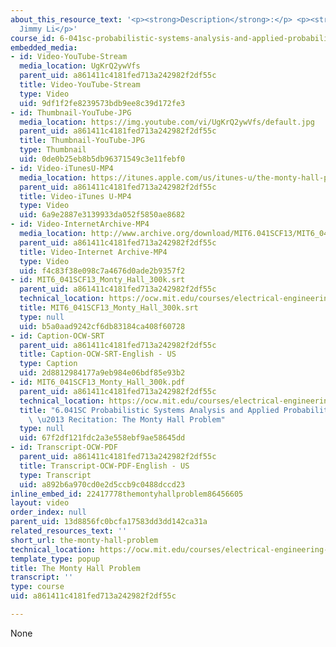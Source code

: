 ```yaml
---
about_this_resource_text: '<p><strong>Description</strong>:</p> <p><strong>Instructor</strong>:
  Jimmy Li</p>'
course_id: 6-041sc-probabilistic-systems-analysis-and-applied-probability-fall-2013
embedded_media:
- id: Video-YouTube-Stream
  media_location: UgKrQ2ywVfs
  parent_uid: a861411c4181fed713a242982f2df55c
  title: Video-YouTube-Stream
  type: Video
  uid: 9df1f2fe8239573bdb9ee8c39d172fe3
- id: Thumbnail-YouTube-JPG
  media_location: https://img.youtube.com/vi/UgKrQ2ywVfs/default.jpg
  parent_uid: a861411c4181fed713a242982f2df55c
  title: Thumbnail-YouTube-JPG
  type: Thumbnail
  uid: 0de0b25eb8b5db96371549c3e11febf0
- id: Video-iTunesU-MP4
  media_location: https://itunes.apple.com/us/itunes-u/the-monty-hall-problem/id814580809?i=249378258
  parent_uid: a861411c4181fed713a242982f2df55c
  title: Video-iTunes U-MP4
  type: Video
  uid: 6a9e2887e3139933da052f5850ae8682
- id: Video-InternetArchive-MP4
  media_location: http://www.archive.org/download/MIT6.041SCF13/MIT6_041SCF13_Monty_Hall_300k.mp4
  parent_uid: a861411c4181fed713a242982f2df55c
  title: Video-Internet Archive-MP4
  type: Video
  uid: f4c83f38e098c7a4676d0ade2b9357f2
- id: MIT6_041SCF13_Monty_Hall_300k.srt
  parent_uid: a861411c4181fed713a242982f2df55c
  technical_location: https://ocw.mit.edu/courses/electrical-engineering-and-computer-science/6-041sc-probabilistic-systems-analysis-and-applied-probability-fall-2013/unit-i/lecture-2/the-monty-hall-problem/MIT6_041SCF13_Monty_Hall_300k.srt
  title: MIT6_041SCF13_Monty_Hall_300k.srt
  type: null
  uid: b5a0aad9242cf6db83184ca408f60728
- id: Caption-OCW-SRT
  parent_uid: a861411c4181fed713a242982f2df55c
  title: Caption-OCW-SRT-English - US
  type: Caption
  uid: 2d8812984177a9eb984e06bdf85e93b2
- id: MIT6_041SCF13_Monty_Hall_300k.pdf
  parent_uid: a861411c4181fed713a242982f2df55c
  technical_location: https://ocw.mit.edu/courses/electrical-engineering-and-computer-science/6-041sc-probabilistic-systems-analysis-and-applied-probability-fall-2013/unit-i/lecture-2/the-monty-hall-problem/MIT6_041SCF13_Monty_Hall_300k.pdf
  title: "6.041SC Probabilistic Systems Analysis and Applied Probability, Fall 2013Transcript\
    \ \u2013 Recitation: The Monty Hall Problem"
  type: null
  uid: 67f2df121fdc2a3e558ebf9ae58645dd
- id: Transcript-OCW-PDF
  parent_uid: a861411c4181fed713a242982f2df55c
  title: Transcript-OCW-PDF-English - US
  type: Transcript
  uid: a892b6a970cd0e2d5ccb9c0488dccd23
inline_embed_id: 22417778themontyhallproblem86456605
layout: video
order_index: null
parent_uid: 13d8856fc0bcfa17583dd3dd142ca31a
related_resources_text: ''
short_url: the-monty-hall-problem
technical_location: https://ocw.mit.edu/courses/electrical-engineering-and-computer-science/6-041sc-probabilistic-systems-analysis-and-applied-probability-fall-2013/unit-i/lecture-2/the-monty-hall-problem
template_type: popup
title: The Monty Hall Problem
transcript: ''
type: course
uid: a861411c4181fed713a242982f2df55c

---
```

None